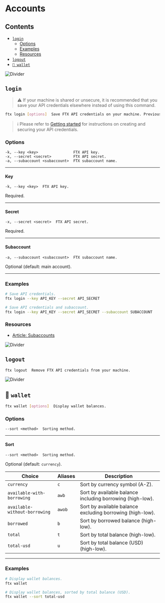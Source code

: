 # Accounts

## Contents

- [`login`](#login)
  - [Options](#options)
  - [Examples](#examples)
  - [Resources](#resources)
- [`logout`](#logout)
- [`🔐 wallet`](#-wallet)

![Divider](../../images/divider.png)

## `login`

> ⚠️ If your machine is shared or unsecure, it is recommended that you save your API credentials elsewhere instead of using this command.

```sh
ftx login [options]  Save FTX API credentials on your machine. Previously saved credentials will be overwritten.
```

> ℹ️ Please refer to [Getting started](../../../README.md#getting-started) for instructions on creating and securing your API credentials.

### Options

```
-k, --key <key>                FTX API key.
-x, --secret <secret>          FTX API secret.
-a, --subaccount <subaccount>  FTX subaccount name.
```

---

#### Key

```
-k, --key <key>  FTX API key.
```

Required.

---

#### Secret

```
-x, --secret <secret>  FTX API secret.
```

Required.

---

#### Subaccount

```
-a, --subaccount <subaccount>  FTX subaccount name.
```

Optional (default: main account).

---

### Examples

```sh
# Save API credentials.
ftx login --key API_KEY --secret API_SECRET

# Save API credentials and subaccount.
ftx login --key API_KEY --secret API_SECRET --subaccount SUBACCOUNT
```

### Resources

- [Article: Subaccounts](https://help.ftx.com/hc/en-us/articles/360030861532-Subaccounts)

![Divider](../../images/divider.png)

## `logout`

```sh
ftx logout  Remove FTX API credentials from your machine.
```

![Divider](../../images/divider.png)

## 🔐 `wallet`

```sh
ftx wallet [options]  Display wallet balances.
```

### Options

```
--sort <method>  Sorting method.
```

---

#### Sort

```
--sort <method>  Sorting method.
```

Optional (default: `currency`).

| Choice                        | Aliases | Description                                               |
| ----------------------------- | ------- | --------------------------------------------------------- |
| `currency`                    | `c`     | Sort by currency symbol (A-Z).                            |
| `available-with-borrowing`    | `awb`   | Sort by available balance including borrowing (high-low). |
| `available-without-borrowing` | `awob`  | Sort by available balance excluding borrowing (high-low). |
| `borrowed`                    | `b`     | Sort by borrowed balance (high-low).                      |
| `total`                       | `t`     | Sort by total balance (high-low).                         |
| `total-usd`                   | `u`     | Sort by total balance (USD) (high-low).                   |

---

### Examples

```sh
# Display wallet balances.
ftx wallet

# Display wallet balances, sorted by total balance (USD).
ftx wallet --sort total-usd
```
